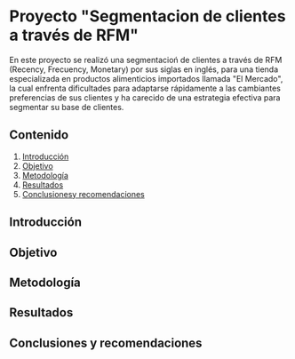 # Proyecto "Segmentacion de clientes a través de RFM"
En este proyecto se realizó una segmentacioń de clientes a través de RFM (Recency, Frecuency, Monetary) por sus siglas en inglés, para una tienda especializada en productos alimenticios importados llamada "El Mercado", la cual enfrenta dificultades para adaptarse rápidamente a las cambiantes preferencias de sus clientes y ha carecido de una estrategia efectiva para segmentar su base de clientes. 

## Contenido
1. [Introducción]()
2. [Objetivo]()
3. [Metodología]()
4. [Resultados]()
5. [Conclusionesy recomendaciones]()

## Introducción

## Objetivo

## Metodología

## Resultados

## Conclusiones y recomendaciones



